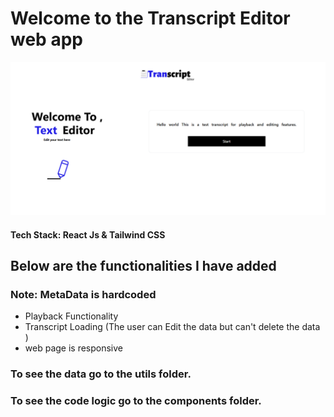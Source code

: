 # Welcome to the Transcript Editor web app

![Alt text](src/images/transcript.png)

#### Tech Stack: React Js & Tailwind CSS 

## Below are the functionalities I have added
### Note: MetaData is hardcoded

*  Playback Functionality
*  Transcript Loading (The user can Edit the data but can't delete the data )
*  web page is responsive

  ### To see the data go to the utils folder.
  ### To see the code logic go to the components folder.


